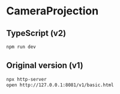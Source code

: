 # CameraProjection

## TypeScript (v2)

```bash
npm run dev
```

## Original version (v1)

```bash
npx http-server
open http://127.0.0.1:8081/v1/basic.html
```
